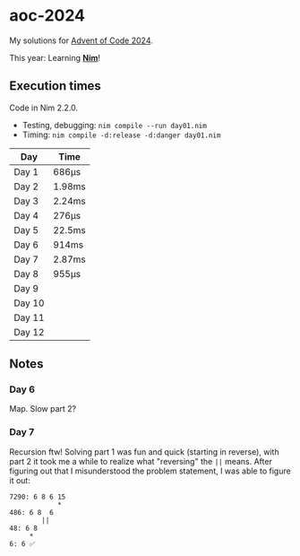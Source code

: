 # aoc-2024

My solutions for [Advent of Code 2024](https://adventofcode.com/2024).

This year: Learning **[Nim](https://nim-lang.org/)**!

## Execution times

Code in Nim 2.2.0.

* Testing, debugging: `nim compile --run day01.nim`
* Timing: `nim compile -d:release -d:danger day01.nim`

| Day    | Time   |
|--------|--------|
| Day 1  | 686μs  |
| Day 2  | 1.98ms |
| Day 3  | 2.24ms |
| Day 4  | 276μs  |
| Day 5  | 22.5ms |
| Day 6  | 914ms  |
| Day 7  | 2.87ms |
| Day 8  | 955μs  |
| Day 9  |        |
| Day 10 |        |
| Day 11 |        |
| Day 12 |        |

## Notes

### Day 6

Map. Slow part 2?

### Day 7

Recursion ftw! Solving part 1 was fun and quick (starting in reverse), with part 2 it took me a while to realize what 
"reversing" the `||` means. After figuring out that I misunderstood the problem statement, I was able to figure it out:

```
7290: 6 8 6 15
            *
486: 6 8  6
        ||
48: 6 8
     *
6: 6 ✅
```

